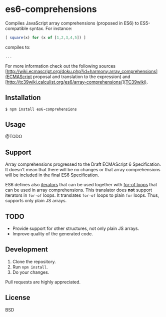 # es6-comprehensions

Compiles JavaScript array comprehensions (proposed in ES6) to ES5-compatible syntax. For instance:

```js
[ square(x) for (x of [1,2,3,4,5]) ]
```

compiles to:

```js
...
```

For more information check out the following sources [http://wiki.ecmascript.org/doku.php?id=harmony:array_comprehensions](ECMAScript proposal and translation to the expression) and [http://tc39wiki.calculist.org/es6/array-comprehensions/](TC39wiki).

## Installation

```
$ npm install es6-comprehensions
```

## Usage

@TODO

## Support

Array comprehensions progressed to the Draft ECMAScript 6 Specification. It doesn't mean that there will be no changes or that array comprehensions will be included in the final ES6 Specification.

ES6 defines also [iterators](http://tc39wiki.calculist.org/es6/iterators/) that can be used together with [for-of loops](http://tc39wiki.calculist.org/es6/for-of/) that can be used in array comprehensions. This translator does **not** support iterators in `for-of` loops. It translates `for-of` loops to plain `for` loops. Thus, supports only plain JS arrays.

## TODO

* Provide support for other structures, not only plain JS arrays.
* Improve quality of the generated code.

## Development

1. Clone the repository.
2. Run `npm install`.
3. Do your changes.

Pull requests are highly appreciated.

## License

BSD
